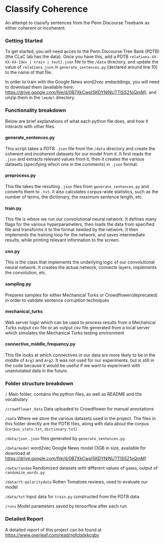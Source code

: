 # Classify Coherence
An attempt to classify sentences from the Penn Discourse Treebank as either coherent or incoherent. 

### Getting Started
To get started,  you will need acces to the Penn Discourse Tree Bank (PDTB) (the CLaC lab has the data). 
Once you have this, add a PDTB `relations-XX-XX-XX-{dev | train | test}.json` file to the `/data` directory, and update the value of `relations_json` in `generate_sentences.py` (declared around line 10) to the name of that file. 

In order to train with the Google News word2vec embeddings, you will need to download them (available here: https://drive.google.com/file/d/0B7XkCwpI5KDYNlNUTTlSS21pQmM), and unzip them in the `\model` directory. 

### Functionality breakdown

Below are brief explanations of what each python file does, and how it interacts with other files.

#### generate_sentences.py 
This script takes a PDTB `.json` file from the `/data` directory and create the coherent and incoherent datasets for our model from it. It first reads the `.json` and extracts relevant values from it, then it creates the various datasets (specifying which one  in the comments) in `.json` format.

#### preprocess.py 
This file takes the resulting `.json` files from `generate_sentences.py` and converts them to `.txt`. It also calculates corpus-wide statistics, such as the number of terms, the dictionary, the maximum sentence length, etc. 

#### train.py 
This file is where we run our convolutional neural network. It defines many flags for the various hyperparameters, then loads the data from specified file and transforms it to the format needed by the network. It then implements the training loop for the network, and saves intermediate results, while printing relevant information to the screen.

#### cnn.py 
This is the class that implements the underlying logic of our convolutional neural network. It creates the actual network, connects layers, implements the convolution, etc. 

#### sampling.py 
Prepares samples for either Mechanical Turks or Crowdflower(deprecated) in order to validate sentence corruption techniques

#### mechanical_turks
Web server logic which can be used to process results from a Mechanical Turks output csv file or an output csv file generated from a local server which simulates the Mechanical Turks testing environment

#### connective_middle_frequency.py 
This file looks at which connectives in our data are more likely to be in the middle of `Arg1` and `Arg2`. It was not used for our experiments, but is still in the code because it would be useful if we want to experiment with unannotated data in the future. 

### Folder structure breakdown

`/`
Main folder, contains the python files, as well as README and the vocabulary

`/crowdflower_data`
Data uploaded to Crowdflower for manual annotations

`/data`
Where we store the various datasets used in the project. The files in this folder directly are the PDTB files, along with data about the corpus (`corpus_stats.txt`, `dictionary.txt`)

  `/data/json`
      `.json` files generated by `generate_sentences.py`

  `/data/model`
      word2vec Google News model (3GB in size, available for download at https://drive.google.com/file/d/0B7XkCwpI5KDYNlNUTTlSS21pQmM)

  `/data/random`
      Randomized datasets with different values of `gamma`, output of `randomize_words.py`

  `/data/rt-polaritydata`
      Rotten Tomatoes reviews, used to evaluate our model 

  `/data/txt`
      Input data for `train.py` constructed from the PDTB data

`/runs`
Model parameters saved by tensorflow after each run



### Detailed Report
A detailed report of this project can be found at https://www.overleaf.com/read/ngfcbdxkcgby

